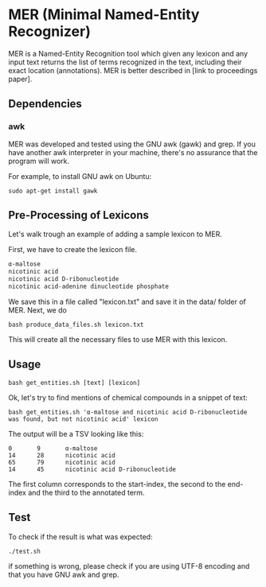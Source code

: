 # MER (Minimal Named-Entity Recognizer)

MER is a Named-Entity Recognition tool which given any lexicon and any input text returns the list of 
terms recognized in the text, including their exact location (annotations).
MER is better described in [link to proceedings paper]. 

## Dependencies

### awk

MER was developed and tested using the GNU awk (gawk) and grep. If you have another awk interpreter in your machine, there's no assurance that the program will work.

For example, to install GNU awk on Ubuntu:

```
sudo apt-get install gawk
```

## Pre-Processing of Lexicons 

Let's walk trough an example of adding a sample lexicon to MER. 

First, we have to create the lexicon file. 

```txt
α-maltose
nicotinic acid
nicotinic acid D-ribonucleotide
nicotinic acid-adenine dinucleotide phosphate
```

We save this in a file called "lexicon.txt" and save it in the data/ folder of MER. Next, we do 

```shell
bash produce_data_files.sh lexicon.txt
```

This will create all the necessary files to use MER with this lexicon. 

## Usage

```shell
bash get_entities.sh [text] [lexicon]
```

Ok, let's try to find mentions of chemical compounds in a snippet of text:

```shell
bash get_entities.sh 'α-maltose and nicotinic acid D-ribonucleotide was found, but not nicotinic acid' lexicon
```

The output will be a TSV looking like this:

```tsv
0       9       α-maltose
14      28      nicotinic acid
65      79      nicotinic acid
14      45      nicotinic acid D-ribonucleotide
```

The first column corresponds to the start-index, the second to the end-index and the third to the annotated term.

## Test

To check if the result is what was expected:

```shell
./test.sh
```

if something is wrong, please check if you are using UTF-8 encoding and that you have GNU awk and grep. 


